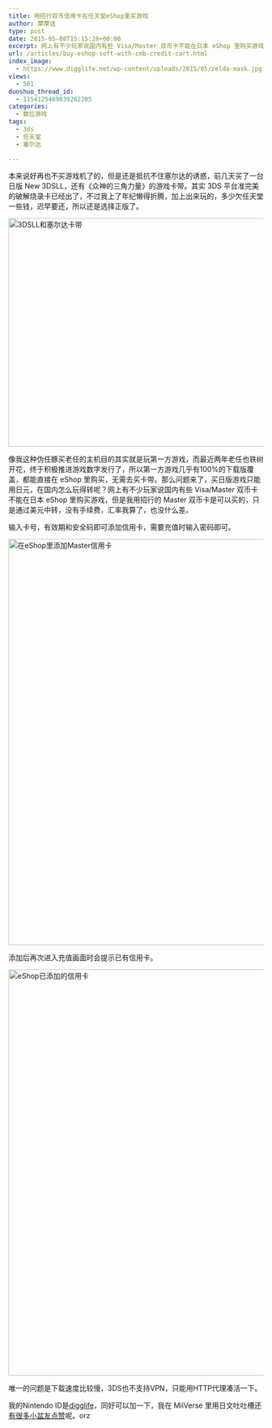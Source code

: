 ```yaml
---
title: 用招行双币信用卡在任天堂eShop里买游戏
author: 摩摩诘
type: post
date: 2015-05-08T15:15:28+00:00
excerpt: 网上有不少玩家说国内有些 Visa/Master 双币卡不能在日本 eShop 里购买游戏，但是我用招行的 Master 双币卡是可以买的，只是通过美元中转，没有手续费，汇率我算了，也没什么差。
url: /articles/buy-eshop-soft-with-cmb-credit-cart.html
index_image:
  - https://www.digglife.net/wp-content/uploads/2015/05/zelda-mask.jpg
views:
  - 501
duoshuo_thread_id:
  - 1154125469839262205
categories:
  - 数位游戏
tags:
  - 3ds
  - 任天堂
  - 塞尔达

---
```

本来说好再也不买游戏机了的，但是还是抵抗不住塞尔达的诱惑，前几天买了一台日版 New 3DSLL，还有《众神的三角力量》的游戏卡带。其实 3DS 平台准完美的破解烧录卡已经出了，不过我上了年纪懒得折腾，加上出来玩的，多少欠任天堂一些钱，迟早要还，所以还是选择正版了。

<!--more-->

<img src="http://digglife.qiniudn.com/wp-content/uploads/2016/05/3dsll-zelda.jpg" alt="3DSLL和塞尔达卡带" width="600" height="450" />

像我这种伪任豚买老任的主机目的其实就是玩第一方游戏，而最近两年老任也铁树开花，终于积极推进游戏数字发行了，所以第一方游戏几乎有100%的下载版覆盖，都能直接在 eShop 里购买，无需去买卡带。那么问题来了，买日版游戏只能用日元，在国内怎么玩得转呢？网上有不少玩家说国内有些 Visa/Master 双币卡不能在日本 eShop 里购买游戏，但是我用招行的 Master 双币卡是可以买的，只是通过美元中转，没有手续费，汇率我算了，也没什么差。

输入卡号，有效期和安全码即可添加信用卡，需要充值时输入密码即可。

<img src="http://digglife.qiniudn.com/wp-content/uploads/2016/05/add-master-card.jpg" alt="在eShop里添加Master信用卡" width="600" height="800" />

添加后再次进入充值画面时会提示已有信用卡。

<img src="http://digglife.qiniudn.com/wp-content/uploads/2016/05/card-added.jpg" alt="eShop已添加的信用卡" width="600" height="800" class="alignnone size-full wp-image-3976" />

唯一的问题是下载速度比较慢，3DS也不支持VPN，只能用HTTP代理凑活一下。

我的Nintendo ID是<a href="https://miiverse.nintendo.net/users/digglife" target="_blank">digglife</a>，同好可以加一下，我在 MiiVerse 里用日文吐吐槽还<a href="https://miiverse.nintendo.net/posts/AYIHAAAEAABEVRTkxhkBgg" target="_blank">有很多小盆友点赞</a>呢。orz